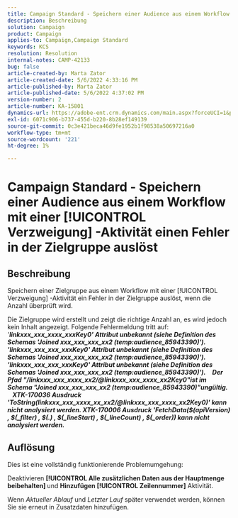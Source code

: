 ```yaml
---
title: Campaign Standard - Speichern einer Audience aus einem Workflow mit einer [!UICONTROL Verzweigung] -Aktivität einen Fehler in der Zielgruppe auslöst
description: Beschreibung
solution: Campaign
product: Campaign
applies-to: Campaign,Campaign Standard
keywords: KCS
resolution: Resolution
internal-notes: CAMP-42133
bug: false
article-created-by: Marta Zator
article-created-date: 5/6/2022 4:33:16 PM
article-published-by: Marta Zator
article-published-date: 5/6/2022 4:37:02 PM
version-number: 2
article-number: KA-15801
dynamics-url: https://adobe-ent.crm.dynamics.com/main.aspx?forceUCI=1&pagetype=entityrecord&etn=knowledgearticle&id=286a3538-5acd-ec11-a7b5-6045bd00dbbc
exl-id: 6071c906-b737-455d-b220-8b28ef149139
source-git-commit: 0c3e421beca46d9fe1952b1f98538a50697216a0
workflow-type: tm+mt
source-wordcount: '221'
ht-degree: 1%

---
```


# Campaign Standard - Speichern einer Audience aus einem Workflow mit einer [!UICONTROL Verzweigung] -Aktivität einen Fehler in der Zielgruppe auslöst

## Beschreibung


Speichern einer Zielgruppe aus einem Workflow mit einer [!UICONTROL Verzweigung] -Aktivität ein Fehler in der Zielgruppe auslöst, wenn die Anzahl überprüft wird.

Die Zielgruppe wird erstellt und zeigt die richtige Anzahl an, es wird jedoch kein Inhalt angezeigt. Folgende Fehlermeldung tritt auf:
 
*&#39;<b>linkxxx_xxx_xxxx_xxxKey0&#39; Attribut unbekannt (siehe Definition des Schemas &#39;Joined xxx_xxx_xxx_xx2 (temp:audience_85943390)&#39;). &#39;linkxxx_xxx_xxx_xxxKey0&#39; Attribut unbekannt (siehe Definition des Schemas &#39;Joined xxx_xxx_xxx_xx2 (temp:audience_85943390)&#39;). &#39;linkxxx_xxx_xxx_xxxKey0&#39; Attribut unbekannt (siehe Definition des Schemas &#39;Joined xxx_xxx_xxx_xx2 (temp:audience_85943390)&#39;).</b>*
 <b>__</b> 
<b>*Der Pfad &quot;/linkxxx_xxx_xxxx_xx2/@linkxxx_xxx_xxxx_xx2Key0&quot;ist im Schema &quot;Joined xxx_xxx_xxx_xx2 (temp:audience_85943390)&quot;ungültig.</b>*
 <b>__</b> 
<b>*XTK-170036 Ausdruck &#39;ToString(linkxxx_xxx_xxxx_xx_xx2/@linkxxx_xxx_xxxx_xx2Key0)&#39; kann nicht analysiert werden. XTK-170006 Ausdruck &#39;FetchData($(apiVersion) , $(_filter) , $(.) , $(_lineStart) , $(_lineCount) , $(_order)) kann nicht analysiert werden.</b>*


## Auflösung


Dies ist eine vollständig funktionierende Problemumgehung:

Deaktivieren <b>[!UICONTROL Alle zusätzlichen Daten aus der Hauptmenge beibehalten] </b>und <b>Hinzufügen [!UICONTROL Zeilennummer]</b> Aktivität.

Wenn *Aktueller Ablauf* und *Letzter Lauf* später verwendet werden, können Sie sie erneut in Zusatzdaten hinzufügen.
